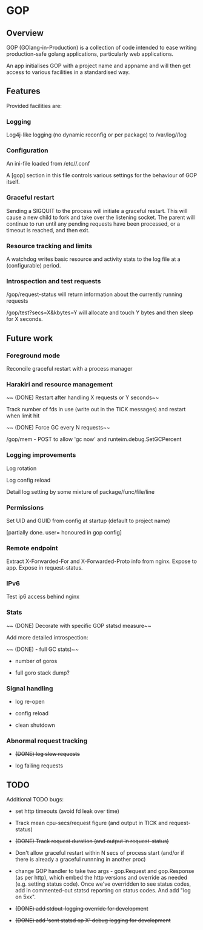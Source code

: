 # GOP

## Overview

GOP (GOlang-in-Production) is a collection of code intended to ease writing production-safe golang
applications, particularly web applications.

An app initialises GOP with a project name and appname and will then get access to various facilities
in a standardised way.

## Features

Provided facilities are:

### Logging

Log4j-like logging (no dynamic reconfig or per package) to /var/log/<project>/<app>log

### Configuration

An ini-file loaded from /etc/<project>/<app>.conf

A [gop] section in this file controls various settings for the behaviour of GOP itself.

### Graceful restart

Sending a SIGQUIT to the process will initiate a graceful restart. This will cause a new child to
fork and take over the listening socket. The parent will continue to run until any pending requests
have been processed, or a timeout is reached, and then exit.

### Resource tracking and limits

A watchdog writes basic resource and activity stats to the log file at a (configurable) period.

### Introspection and test requests

/gop/request-status will return information about the currently running requests

/gop/test?secs=X&kbytes=Y will allocate and touch Y bytes and then sleep for X seconds.

## Future work

### Foreground mode

Reconcile graceful restart with a process manager

### Harakiri and resource management

~~ (DONE) Restart after handling X requests or Y seconds~~

Track number of fds in use (write out in the TICK messages) and restart when limit hit

~~ (DONE) Force GC every N requests~~

/gop/mem - POST to allow 'gc now' and runteim.debug.SetGCPercent

### Logging improvements

Log rotation

Log config reload

Detail log setting by some mixture of package/func/file/line

### Permissions

Set UID and GUID from config at startup (default to project name)

[partially done. user=<username> honoured in gop config]

### Remote endpoint

Extract X-Forwarded-For and X-Forwarded-Proto info from nginx. Expose to app. Expose in request-status.

### IPv6

Test ip6 access behind nginx

### Stats

~~ (DONE) Decorate with specific GOP statsd measure~~

Add more detailed introspection:

~~ (DONE) - full GC stats)~~

- number of goros

- full goro stack dump?

### Signal handling

- log re-open

- config reload

- clean shutdown

### Abnormal request tracking

- ~~(DONE) log slow requests~~

- log failing requests

## TODO

Additional TODO bugs:

* set http timeouts (avoid fd leak over time)

* Track mean cpu-secs/request figure (and output in TICK and request-status)

* ~~(DONE) Track request duration (and output in request-status)~~

* Don't allow graceful restart within N secs of process start (and/or if there is already a graceful runnning in another proc)

* change GOP handler to take two args - gop.Request and gop.Response (as per http), which embed the http versions
and override as needed (e.g. setting status code). Once we've overridden to see status codes, add in commented-out statsd
reporting on status codes. And add "log on 5xx".

* ~~(DONE) add stdout-logging override for development~~

* ~~(DONE) add 'sent statsd op X' debug logging for development~~

